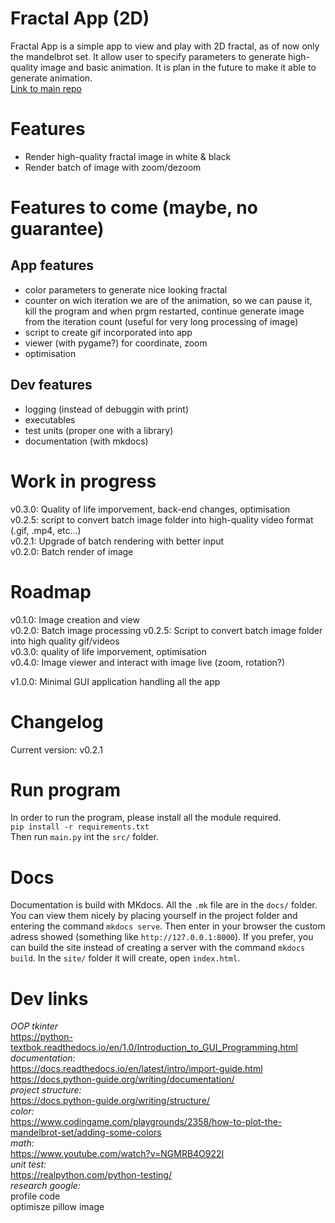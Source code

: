 Fractal App (2D)
===========================================
Fractal App is a simple app to view and play with 2D fractal, as of now only the mandelbrot set. It allow user to specify parameters to generate high-quality image and basic animation. It is plan in the future to make it able to generate animation.  
[Link to main repo](https://github.com/ritonun/ritons-fractal)

# Features
- Render high-quality fractal image in white & black
- Render batch of image with zoom/dezoom

# Features to come (maybe, no guarantee)
## App features
- color parameters to generate nice looking fractal
- counter on wich iteration we are of the animation, so we can pause it, kill the program and when prgm restarted, continue generate image from the iteration count (useful for very long processing of image)
- script to create gif incorporated into app
- viewer (with pygame?) for coordinate, zoom
- optimisation
## Dev features
- logging (instead of debuggin with print)
- executables
- test units (proper one with a library)
- documentation (with mkdocs)

# Work in progress
v0.3.0: Quality of life imporvement, back-end changes, optimisation  
v0.2.5: script to convert batch image folder into high-quality video format (.gif, .mp4, etc...)  
v0.2.1: Upgrade of batch rendering with better input  
v0.2.0: Batch render of image   

# Roadmap
v0.1.0: Image creation and view  
v0.2.0: Batch image processing 
v0.2.5: Script to convert batch image folder into high quality gif/videos  
v0.3.0: quality of life imporvement, optimisation  
v0.4.0: Image viewer and interact with image live (zoom, rotation?)  

v1.0.0: Minimal GUI application handling all the app  

# Changelog
Current version: v0.2.1  

# Run program
In order to run the program, please install all the module required.  
`pip install -r requirements.txt`  
Then run `main.py` int the `src/` folder.  

# Docs
Documentation is build with MKdocs. All the `.mk` file are in the `docs/` folder. You can view them nicely by placing yourself in the project folder and entering the command `mkdocs serve`. Then enter in your browser the custom adress showed (something like `http://127.0.0.1:8000`). If you prefer, you can build the site instead of creating a server with the command `mkdocs build`. In the `site/` folder it will create, open `index.html`.  

# Dev links
*OOP tkinter*  
https://python-textbok.readthedocs.io/en/1.0/Introduction_to_GUI_Programming.html  
*documentation:*  
https://docs.readthedocs.io/en/latest/intro/import-guide.html  
https://docs.python-guide.org/writing/documentation/  
*project structure:*  
https://docs.python-guide.org/writing/structure/  
*color:*  
https://www.codingame.com/playgrounds/2358/how-to-plot-the-mandelbrot-set/adding-some-colors  
*math:*  
https://www.youtube.com/watch?v=NGMRB4O922I  
*unit test:*  
https://realpython.com/python-testing/  
*research google:*  
profile code  
optimisze pillow image  
